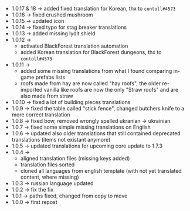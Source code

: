 * 1.0.17 & 18 -> added fixed translation for Korean, thx to `contoll#4573`
* 1.0.16 -> fixed crushed mushroom
* 1.0.15 -> updated icon
* 1.0.14 -> fixed typo for stag breaker translations
* 1.0.13 -> added missing lydit shield
* 1.0.12 ->
  * activated BlackForest translation automation
  * added Korean translation for BlackForest dungeons, thx to `contoll#4573`
* 1.0.11 -> 
  * added some missing translations from what I found comparing in-game prefabs lists
  * roofs made from hay are now called "hay roofs", the older re-imported vanilla like roofs are now the only "Straw roofs" and are also made from straw
* 1.0.10 -> fixed a lot of building pieces translations
* 1.0.9 -> fixed the table called "stick fence", changed butchers knife to a more correct translation
* 1.0.8 -> fixed bow, removed wrongly spelled ukranian -> ukrainian
* 1.0.7 -> fixed some simple missing translations on English
* 1.0.6 -> updated also older translations that still contained deprecated translations (items not existant anymore)
* 1.0.5 -> updated translations for upcoming core update to 1.7.3
* 1.0.4 -> 
  * aligned translation files (missing keys added)
  * translation files sorted
  * cloned all languages from english template (with not yet translated content, where missing)
* 1.0.3 -> russian language updated
* 1.0.2 -> fix the fix
* 1.0.1 -> paths fixed, changed from copy to move
* 1.0.0 -> first repost

